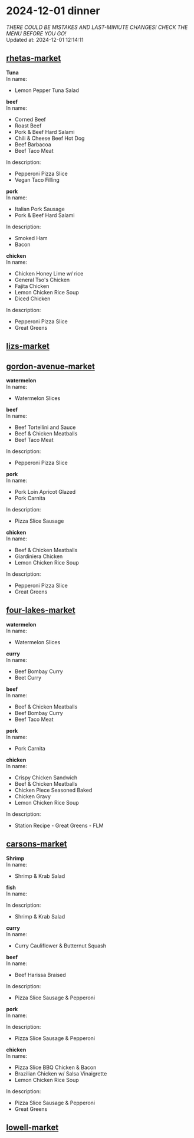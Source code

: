 # 2024-12-01 dinner  
*THERE COULD BE MISTAKES AND LAST-MINIUTE CHANGES! CHECK THE MENU BEFORE YOU GO!*  
Updated at: 2024-12-01 12:14:11  
## [rhetas-market](https://wisc-housingdining.nutrislice.com/menu/rhetas-market/dinner/2024-12-01)  
**Tuna**  
In name:   
 - Lemon Pepper Tuna Salad  
  
**beef**  
In name:   
 - Corned Beef  
 - Roast Beef  
 - Pork & Beef Hard Salami  
 - Chili & Cheese Beef Hot Dog  
 - Beef Barbacoa  
 - Beef Taco Meat  
  
In description:   
 - Pepperoni Pizza Slice  
 - Vegan Taco Filling  
  
**pork**  
In name:   
 - Italian Pork Sausage  
 - Pork & Beef Hard Salami  
  
In description:   
 - Smoked Ham  
 - Bacon  
  
**chicken**  
In name:   
 - Chicken Honey Lime w/ rice  
 - General Tso's Chicken  
 - Fajita Chicken  
 - Lemon Chicken Rice Soup  
 - Diced Chicken  
  
In description:   
 - Pepperoni Pizza Slice  
 - Great Greens  
  
## [lizs-market](https://wisc-housingdining.nutrislice.com/menu/lizs-market/dinner/2024-12-01)  
## [gordon-avenue-market](https://wisc-housingdining.nutrislice.com/menu/gordon-avenue-market/dinner/2024-12-01)  
**watermelon**  
In name:   
 - Watermelon Slices  
  
**beef**  
In name:   
 - Beef Tortellini and Sauce  
 - Beef & Chicken Meatballs  
 - Beef Taco Meat  
  
In description:   
 - Pepperoni Pizza Slice  
  
**pork**  
In name:   
 - Pork Loin Apricot Glazed  
 - Pork Carnita  
  
In description:   
 - Pizza Slice Sausage  
  
**chicken**  
In name:   
 - Beef & Chicken Meatballs  
 - Giardiniera Chicken  
 - Lemon Chicken Rice Soup  
  
In description:   
 - Pepperoni Pizza Slice  
 - Great Greens  
  
## [four-lakes-market](https://wisc-housingdining.nutrislice.com/menu/four-lakes-market/dinner/2024-12-01)  
**watermelon**  
In name:   
 - Watermelon Slices  
  
**curry**  
In name:   
 - Beef Bombay Curry  
 - Beet Curry  
  
**beef**  
In name:   
 - Beef & Chicken Meatballs  
 - Beef Bombay Curry  
 - Beef Taco Meat  
  
**pork**  
In name:   
 - Pork Carnita  
  
**chicken**  
In name:   
 - Crispy Chicken Sandwich  
 - Beef & Chicken Meatballs  
 - Chicken Piece Seasoned Baked  
 - Chicken Gravy  
 - Lemon Chicken Rice Soup  
  
In description:   
 - Station Recipe - Great Greens - FLM  
  
## [carsons-market](https://wisc-housingdining.nutrislice.com/menu/carsons-market/dinner/2024-12-01)  
**Shrimp**  
In name:   
 - Shrimp & Krab Salad  
  
**fish**  
In name:   
  
In description:   
 - Shrimp & Krab Salad  
  
**curry**  
In name:   
 - Curry Cauliflower & Butternut Squash  
  
**beef**  
In name:   
 - Beef Harissa Braised  
  
In description:   
 - Pizza Slice Sausage & Pepperoni  
  
**pork**  
In name:   
  
In description:   
 - Pizza Slice Sausage & Pepperoni  
  
**chicken**  
In name:   
 - Pizza Slice BBQ Chicken & Bacon  
 - Brazilian Chicken w/ Salsa Vinaigrette  
 - Lemon Chicken Rice Soup  
  
In description:   
 - Pizza Slice Sausage & Pepperoni  
 - Great Greens  
  
## [lowell-market](https://wisc-housingdining.nutrislice.com/menu/lowell-market/dinner/2024-12-01)  
  
